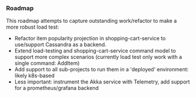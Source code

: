 ### Roadmap

This roadmap attempts to capture outstanding work/refactor to make a more robust load test:

- Refactor item popularity projection in shopping-cart-service to use/support Cassandra as a backend.
- Extend load-testing and shopping-cart-service command model to support more complex scenarios (currently load test only work with a single command:  AddItem)
- Add support to all sub-projects to run them in a 'deployed' environment:  likely k8s-based
- Less important:  instrument the Akka service with Telemetry, add support for a prometheus/grafana backend
